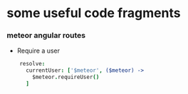 # some useful code fragments
### meteor angular routes
* Require a user
```coffeescript
    resolve:
      currentUser: ['$meteor', ($meteor) ->
        $meteor.requireUser()
      ]
```
